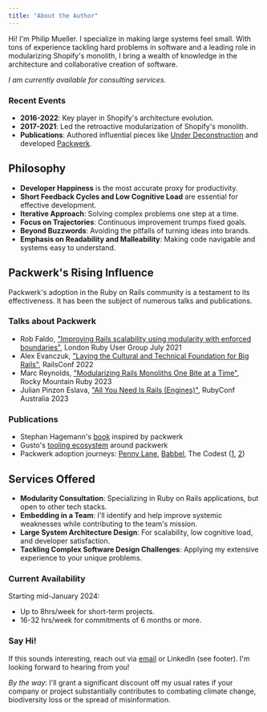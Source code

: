 ```yaml
---
title: "About the Author"
---
```


Hi! I'm Philip Mueller. I specialize in making large systems feel small. With tons of experience tackling hard problems in software and a leading role in modularizing Shopify's monolith, I bring a wealth of knowledge in the architecture and collaborative creation of software.

*I am currently available for consulting services.*

### Recent Events

- **2016-2022**: Key player in Shopify's architecture evolution.
- **2017-2021**: Led the retroactive modularization of Shopify's monolith.
- **Publications**: Authored influential pieces like [Under Deconstruction](https://shopify.engineering/shopify-monolith) and developed [Packwerk](https://github.com/shopify/packwerk).

## Philosophy

- **Developer Happiness** is the most accurate proxy for productivity.
- **Short Feedback Cycles and Low Cognitive Load** are essential for effective development.
- **Iterative Approach**: Solving complex problems one step at a time.
- **Focus on Trajectories**: Continuous improvement trumps fixed goals.
- **Beyond Buzzwords**: Avoiding the pitfalls of turning ideas into brands.
- **Emphasis on Readability and Malleability**: Making code navigable and systems easy to understand.

## Packwerk's Rising Influence

Packwerk's adoption in the Ruby on Rails community is a testament to its effectiveness. It has been the subject of numerous talks and publications. 

### Talks about Packwerk

- Rob Faldo, ["Improving Rails scalability using modularity with enforced boundaries"](https://assets.lrug.org/videos/2021/july/rob-faldo-improving-rails-scalability-using-modularity-with-enforced-boundaries-lrug-jul-2021.mp4), London Ruby User Group July 2021
- Alex Evanczuk, ["Laying the Cultural and Technical Foundation for Big Rails"](https://www.youtube.com/watch?v=J9S0qiGkAQY), RailsConf 2022
- Marc Reynolds, ["Modularizing Rails Monoliths One Bite at a Time"](https://www.youtube.com/watch?v=qxKuvR08EUc), Rocky Mountain Ruby 2023
- Julian Pinzon Eslava, ["All You Need Is Rails (Engines)"](https://www.youtube.com/watch?v=StDoHXO8H6E), RubyConf Australia 2023

### Publications

- Stephan Hagemann's [book](https://leanpub.com/package-based-rails-applications) inspired by packwerk
- Gusto's [tooling ecosystem](https://github.com/rubyatscale) around packwerk
- Packwerk adoption journeys: [Penny Lane](https://medium.com/pennylane-engineering/scaling-our-ruby-on-rails-monolith-using-packwerk-part-1-b787aaa218ff), [Babbel](https://www.babbel.com/en/magazine/modularizing-our-rails-monolith-with-packwerk), The Codest ([1](https://thecodest.co/blog/ruby-on-rails-modularization-with-packwerk-episode-i/), [2](https://thecodest.co/blog/ruby-on-rails-modularization-with-packwerk-episode-ii/))


## Services Offered

- **Modularity Consultation**: Specializing in Ruby on Rails applications, but open to other tech stacks.
- **Embedding in a Team**: I'll identify and help improve systemic weaknesses while contributing to the team's mission.
- **Large System Architecture Design**: For scalability, low cognitive load, and developer satisfaction.
- **Tackling Complex Software Design Challenges**: Applying my extensive experience to your unique problems.

### Current Availability

Starting mid-January 2024:

- Up to 8hrs/week for short-term projects.
- 16-32 hrs/week for commitments of 6 months or more.

### Say Hi!

If this sounds interesting, reach out via [email](mailto:services+homepage-about@simplexity.quest) or LinkedIn (see footer). I'm looking forward to hearing from you!

_By the way_: I'll grant a significant discount off my usual rates if your company or project substantially contributes to combating climate change, biodiversity loss or the spread of misinformation.
